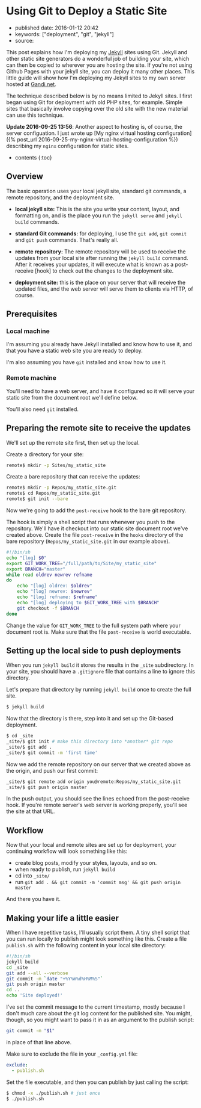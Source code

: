# Using Git to Deploy a Static Site

- published date: 2016-01-12 20:42
- keywords: ["deployment", "git", "jekyll"]
- source: 


This post explains how I'm deploying my [Jekyll][jekyll] sites using Git.
Jekyll and other static site generators do a wonderful job of building
your site, which can then be copied to wherever you are hosting the
site. If you're not using Github Pages with your jekyll site, you can
deploy it many other places. This little guide will show how I'm
deploying my Jekyll sites to my own server hosted at
[Gandi.net][gandi].

[jekyll]: http://jekyllrb.com "Jekyll -- the blog-aware static site generator"
[gandi]: http://gandi.net "No-bullshit web hosting"

The technique described below is by no means limited to
Jekyll sites. I first began using Git for deployment with old PHP
sites, for example. Simple sites that basically involve copying over
the old site with the new material can use this technique.

**Update 2016-09-25 13:56**: Another aspect to hosting is, of course,
the server configuation. I just wrote up
[My nginx virtual hosting configuration]({% post_url
2016-09-25-my-nginx-virtual-hosting-configuration %}) describing my
`nginx` configuration for static sites.


* contents
{:toc}



## Overview

The basic operation uses your local jekyll site, standard git
commands, a remote repository, and the deployment site.

* **local jekyll site:** This is the site you write your content, layout,
  and formatting on, and is the place you run the `jekyll serve` and
  `jekyll build` commands.

* **standard Git commands:** for deploying, I use the `git add`, `git
  commit` and `git push` commands. That's really all.

* **remote repository:** The remote repository will be used to receive the
  updates from your local site after running the `jekyll build`
  command. After it receives your updates, it will execute what is
  known as a post-receive [hook] to check out the changes to the
  deployment site.

* **deployment site:** this is the place on your server that will receive
  the updated files, and the web server will serve them to clients via
  HTTP, of course.


## Prerequisites

### Local machine

I'm assuming you already have Jekyll installed and know how to use it,
and that you have a static web site you are ready to deploy.

I'm also assuming you have `git` installed and know how to use it.

### Remote machine

You'll need to have a web server, and have it configured so it will
serve your static site from the document root we'll define below.

You'll also need `git` installed.

## Preparing the remote site to receive the updates

We'll set up the remote site first, then set up the local.

Create a directory for your site:

``` bash
remote$ mkdir -p Sites/my_static_site
```

Create a bare repository that can receive the updates:

``` bash
remote$ mkdir -p Repos/my_static_site.git
remote$ cd Repos/my_static_site.git
remote$ git init --bare
```

Now we're going to add the `post-receive` hook to the bare git
repository.

The hook is simply a shell script that runs whenever you push to the
repository. We'll have it checkout into our static site document root
we've created above. Create the file `post-receive` in the `hooks`
directory of the bare repository (`Repos/my_static_site.git` in our
example above).

``` bash
#!/bin/sh
echo "[log] $0"
export GIT_WORK_TREE="/full/path/to/Site/my_static_site"
export BRANCH="master"
while read oldrev newrev refname
do
    echo "[log] oldrev: $oldrev"
    echo "[log] newrev: $newrev"
    echo "[log] refname: $refname"
    echo "[log] deploying to $GIT_WORK_TREE with $BRANCH"
    git checkout -f $BRANCH
done
```

Change the value for `GIT_WORK_TREE` to the full system path where
your document root is. Make sure that the file `post-receive` is world
executable.

## Setting up the local side to push deployments

When you run `jekyll build` it stores the results in the `_site`
subdirectory. In your site, you should have a `.gitignore` file that
contains a line to ignore this directory.

Let's prepare that directory by running `jekyll build` once to create
the full site.

``` bash
$ jekyll build
```

Now that the directory is there, step into it and set up the Git-based
deployment.

``` bash
$ cd _site
_site/$ git init # make this directory into *another* git repo
_site/$ git add .
_site/$ git commit -m 'first time'
```

Now we add the remote repository on our server that we created above
as the origin, and push our first commit:

``` bash
_site/$ git remote add origin you@remote:Repos/my_static_site.git
_site/$ git push origin master
```

In the push output, you should see the lines echoed from the
post-receive hook. If you're remote server's web server is working
properly, you'll see the site at that URL.

## Workflow

Now that your local and remote sites are set up for deployment, your
continuing workflow will look something like this:

* create blog posts, modify your styles, layouts, and so on.
* when ready to publish, run `jekyll build`
* cd into `_site/`
* run `git add . && git commit -m 'commit msg' && git push origin master`

And there you have it.

## Making your life a little easier

When I have repetitive tasks, I'll usually script them. A tiny shell
script that you can run locally to publish might look something like
this. Create a file `publish.sh` with the following content in your
local site directory:

``` bash
#!/bin/sh
jekyll build
cd _site
git add --all --verbose
git commit -m `date "+%Y%m%d%H%M%S"`
git push origin master
cd ..
echo 'Site deployed!'
```

I've set the commit message to the current timestamp, mostly because I
don't much care about the git log content for the published site. You
might, though, so you might want to pass it in as an argument to the
publish script:

``` bash
git commit -m "$1"
```

in place of that line above.

Make sure to exclude the file in your `_config.yml` file:

``` yaml
exclude:
  - publish.sh
```

Set the file executable, and then you can publish by just calling the
script:

``` bash
$ chmod -x ./publish.sh # just once
$ ./publish.sh
```
